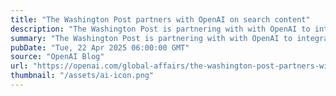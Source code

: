 ```yaml
---
title: "The Washington Post partners with OpenAI on search content"
description: "The Washington Post is partnering with with OpenAI to integrate news into ChatGPT, providing users with summaries, quotes, and direct links to original reporting."
summary: "The Washington Post is partnering with with OpenAI to integrate news into ChatGPT, providing users with summaries, quotes, and direct links to original reporting."
pubDate: "Tue, 22 Apr 2025 06:00:00 GMT"
source: "OpenAI Blog"
url: "https://openai.com/global-affairs/the-washington-post-partners-with-openai"
thumbnail: "/assets/ai-icon.png"
---
```


